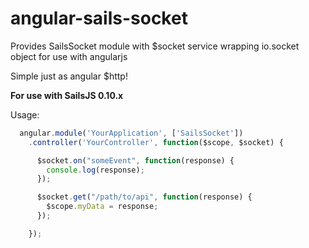 angular-sails-socket
====================

Provides SailsSocket module with $socket service
wrapping io.socket object for use with angularjs

Simple just as angular $http!

**For use with SailsJS 0.10.x**

Usage:
```javascript
  angular.module('YourApplication', ['SailsSocket'])
    .controller('YourController', function($scope, $socket) {

      $socket.on("someEvent", function(response) {
        console.log(response);
      });

      $socket.get("/path/to/api", function(response) {
        $scope.myData = response;
      });

    });
```
